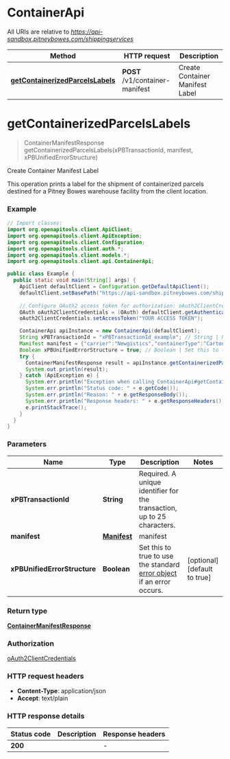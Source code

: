 # ContainerApi

All URIs are relative to *https://api-sandbox.pitneybowes.com/shippingservices*

Method | HTTP request | Description
------------- | ------------- | -------------
[**getContainerizedParcelsLabels**](ContainerApi.md#getContainerizedParcelsLabels) | **POST** /v1/container-manifest | Create Container Manifest Label


<a name="getContainerizedParcelsLabels"></a>
# **getContainerizedParcelsLabels**
> ContainerManifestResponse getContainerizedParcelsLabels(xPBTransactionId, manifest, xPBUnifiedErrorStructure)

Create Container Manifest Label

This operation prints a label for the shipment of containerized parcels destined for a Pitney Bowes warehouse facility from the client location.

### Example
```java
// Import classes:
import org.openapitools.client.ApiClient;
import org.openapitools.client.ApiException;
import org.openapitools.client.Configuration;
import org.openapitools.client.auth.*;
import org.openapitools.client.models.*;
import org.openapitools.client.api.ContainerApi;

public class Example {
  public static void main(String[] args) {
    ApiClient defaultClient = Configuration.getDefaultApiClient();
    defaultClient.setBasePath("https://api-sandbox.pitneybowes.com/shippingservices");
    
    // Configure OAuth2 access token for authorization: oAuth2ClientCredentials
    OAuth oAuth2ClientCredentials = (OAuth) defaultClient.getAuthentication("oAuth2ClientCredentials");
    oAuth2ClientCredentials.setAccessToken("YOUR ACCESS TOKEN");

    ContainerApi apiInstance = new ContainerApi(defaultClient);
    String xPBTransactionId = "xPBTransactionId_example"; // String | Required. A unique identifier for the transaction, up to 25 characters.
    Manifest manifest = {"carrier":"Newgistics","containerType":"Carton","parcelTrackingNumbers":["9205500000000000000000","9206600000000000000000"],"documents":[{"resolution":"DPI_203","size":"DOC_4X4","fileFormat":"PDF"}],"parameters":[{"name":"CLIENT_CONTAINER_ID","value":"AB12345678"},{"name":"SHIPMENT_REFERENCE_NUMBER","value":"CD12345678"},{"name":"CLIENT_FACILITY_ID","value":"7777"},{"name":"CARRIER_GATEWAY_FACILITY_ID","value":"1234"},{"name":"CARRIER_FACILITY_ID","value":"4321"},{"name":"PRINT_CUSTOM_MESSAGE_1","value":"Container: AB12345678, Shipment: CD12345678"},{"name":"current_container","value":"1"},{"name":"total_container_count","value":"2"},{"name":"client_Id","value":"NGST"}]}; // Manifest | manifest
    Boolean xPBUnifiedErrorStructure = true; // Boolean | Set this to true to use the standard [error object](https://shipping.pitneybowes.com/reference/error-object.html#standard-error-object) if an error occurs.
    try {
      ContainerManifestResponse result = apiInstance.getContainerizedParcelsLabels(xPBTransactionId, manifest, xPBUnifiedErrorStructure);
      System.out.println(result);
    } catch (ApiException e) {
      System.err.println("Exception when calling ContainerApi#getContainerizedParcelsLabels");
      System.err.println("Status code: " + e.getCode());
      System.err.println("Reason: " + e.getResponseBody());
      System.err.println("Response headers: " + e.getResponseHeaders());
      e.printStackTrace();
    }
  }
}
```

### Parameters

Name | Type | Description  | Notes
------------- | ------------- | ------------- | -------------
 **xPBTransactionId** | **String**| Required. A unique identifier for the transaction, up to 25 characters. |
 **manifest** | [**Manifest**](Manifest.md)| manifest |
 **xPBUnifiedErrorStructure** | **Boolean**| Set this to true to use the standard [error object](https://shipping.pitneybowes.com/reference/error-object.html#standard-error-object) if an error occurs. | [optional] [default to true]

### Return type

[**ContainerManifestResponse**](ContainerManifestResponse.md)

### Authorization

[oAuth2ClientCredentials](../README.md#oAuth2ClientCredentials)

### HTTP request headers

 - **Content-Type**: application/json
 - **Accept**: text/plain

### HTTP response details
| Status code | Description | Response headers |
|-------------|-------------|------------------|
**200** |  |  -  |

